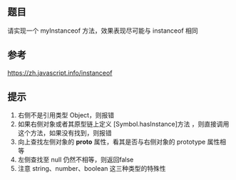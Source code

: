 ## 题目
请实现一个 myInstanceof 方法，效果表现尽可能与 instanceof 相同

## 参考
https://zh.javascript.info/instanceof

## 提示
1. 右侧不是引用类型 Object，则报错
2. 如果右侧对象或者其原型链上定义 [Symbol.hasInstance]方法 ，则直接调用这个方法，如果没有找到，则报错
3. 向上查找左侧对象的 __proto__ 属性，看其是否与右侧对象的 prototype 属性相等
4. 左侧查找至 null 仍然不相等，则返回false
5. 注意 string、number、boolean 这三种类型的特殊性 



